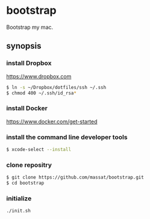 bootstrap
=========

Bootstrap my mac.

synopsis
--------

### install Dropbox

https://www.dropbox.com

```sh
$ ln -s ~/Dropbox/dotfiles/ssh ~/.ssh
$ chmod 400 ~/.ssh/id_rsa*
```

### install Docker

https://www.docker.com/get-started

### install the command line developer tools

```sh
$ xcode-select --install
```

### clone repositry

```sh
$ git clone https://github.com/massat/bootstrap.git
$ cd bootstrap
```

### initialize

```sh
./init.sh
```
